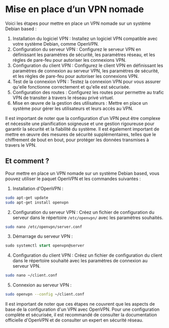 # Mise en place d’un VPN nomade

Voici les étapes pour mettre en place un VPN nomade sur un système Debian based :

1. Installation du logiciel VPN : Installez un logiciel VPN compatible avec votre système Debian, comme OpenVPN.
2. Configuration du serveur VPN : Configurez le serveur VPN en définissant les paramètres de sécurité, les paramètres réseau, et les règles de pare-feu pour autoriser les connexions VPN.
3. Configuration du client VPN : Configurez le client VPN en définissant les paramètres de connexion au serveur VPN, les paramètres de sécurité, et les règles de pare-feu pour autoriser les connexions VPN.
4. Test de la connexion VPN : Testez la connexion VPN pour vous assurer qu'elle fonctionne correctement et qu'elle est sécurisée.
5. Configuration des routes : Configurez les routes pour permettre au trafic VPN de transiter à travers le réseau privé virtuel.
6. Mise en œuvre de la gestion des utilisateurs : Mettre en place un système pour gérer les utilisateurs et leurs accès au VPN.

Il est important de noter que la configuration d'un VPN peut être complexe et nécessite une planification soigneuse et une gestion rigoureuse pour garantir la sécurité et la fiabilité du système. Il est également important de mettre en œuvre des mesures de sécurité supplémentaires, telles que le chiffrement de bout en bout, pour protéger les données transmises à travers le VPN.

## Et comment ?

Pour mettre en place un VPN nomade sur un système Debian based, vous pouvez utiliser le paquet OpenVPN et les commandes suivantes :

1. Installation d'OpenVPN :

```bash
sudo apt-get update
sudo apt-get install openvpn
```

2. Configuration du serveur VPN : Créez un fichier de configuration du serveur dans le répertoire `/etc/openvpn/` avec les paramètres souhaités.

```bash
sudo nano /etc/openvpn/server.conf
```

3. Démarrage du serveur VPN :

```sql
sudo systemctl start openvpn@server
```

4. Configuration du client VPN : Créez un fichier de configuration du client dans le répertoire souhaité avec les paramètres de connexion au serveur VPN.

```bash
sudo nano ~/client.conf
```

5. Connexion au serveur VPN :

```bash
sudo openvpn --config ~/client.conf
```

Il est important de noter que ces étapes ne couvrent que les aspects de base de la configuration d'un VPN avec OpenVPN. Pour une configuration complète et sécurisée, il est recommandé de consulter la documentation officielle d'OpenVPN et de consulter un expert en sécurité réseau.
